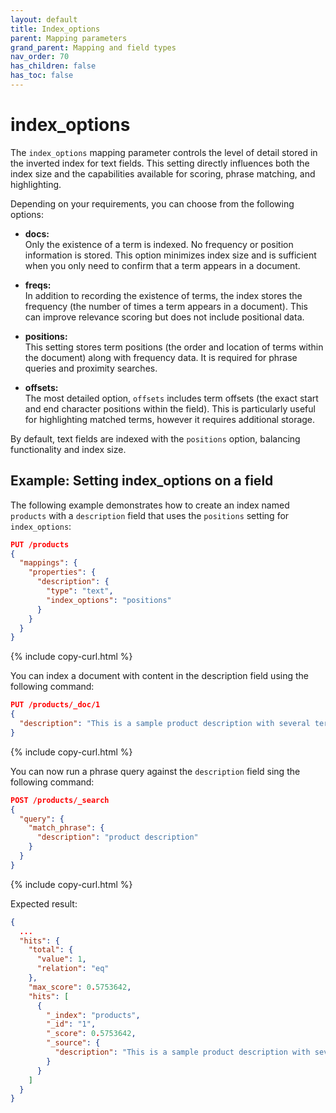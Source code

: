 ```yaml
---
layout: default
title: Index_options
parent: Mapping parameters
grand_parent: Mapping and field types
nav_order: 70
has_children: false
has_toc: false
---
```


# index_options

The `index_options` mapping parameter controls the level of detail stored in the inverted index for text fields. This setting directly influences both the index size and the capabilities available for scoring, phrase matching, and highlighting.

Depending on your requirements, you can choose from the following options:

- **docs:**  
  Only the existence of a term is indexed. No frequency or position information is stored. This option minimizes index size and is sufficient when you only need to confirm that a term appears in a document.

- **freqs:**  
  In addition to recording the existence of terms, the index stores the frequency (the number of times a term appears in a document). This can improve relevance scoring but does not include positional data.

- **positions:**  
  This setting stores term positions (the order and location of terms within the document) along with frequency data. It is required for phrase queries and proximity searches.

- **offsets:**  
  The most detailed option, `offsets` includes term offsets (the exact start and end character positions within the field). This is particularly useful for highlighting matched terms, however it requires additional storage.

By default, text fields are indexed with the `positions` option, balancing functionality and index size.

## Example: Setting index_options on a field

The following example demonstrates how to create an index named `products` with a `description` field that uses the `positions` setting for `index_options`:

```json
PUT /products
{
  "mappings": {
    "properties": {
      "description": {
        "type": "text",
        "index_options": "positions"
      }
    }
  }
}
```
{% include copy-curl.html %}

You can index a document with content in the description field using the following command:

```json
PUT /products/_doc/1
{
  "description": "This is a sample product description with several terms."
}
```
{% include copy-curl.html %}

You can now run a phrase query against the `description` field sing the following command:

```json
POST /products/_search
{
  "query": {
    "match_phrase": {
      "description": "product description"
    }
  }
}
```
{% include copy-curl.html %}

Expected result:

```json
{
  ...
  "hits": {
    "total": {
      "value": 1,
      "relation": "eq"
    },
    "max_score": 0.5753642,
    "hits": [
      {
        "_index": "products",
        "_id": "1",
        "_score": 0.5753642,
        "_source": {
          "description": "This is a sample product description with several terms."
        }
      }
    ]
  }
}
```
